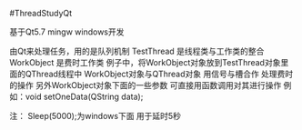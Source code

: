 #ThreadStudyQt

基于Qt5.7 mingw windows开发

由Qt来处理任务，用的是队列机制
TestThread 是线程类与工作类的整合
WorkObject 是费时工作类
例子中，将WorkObject对象放到TestThread对象里面的QThread线程中
WorkObject对象与QThread对象 用信号与槽合作
处理费时的操作
另外WorkObject对象下面的一些参数
可直接用函数调用对其进行操作
例如：void setOneData(QString data);

注：
Sleep(5000);为windows下面  用于延时5秒

